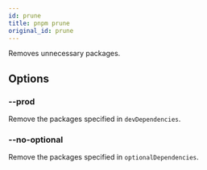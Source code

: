 ```yaml
---
id: prune
title: pnpm prune
original_id: prune
---
```


Removes unnecessary packages.

## Options

### --prod

Remove the packages specified in `devDependencies`.

### --no-optional

Remove the packages specified in `optionalDependencies`.

